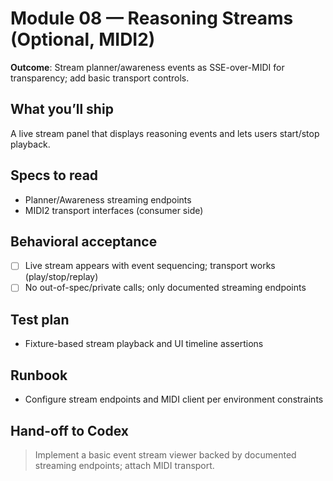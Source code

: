 # Module 08 — Reasoning Streams (Optional, MIDI2)

**Outcome**: Stream planner/awareness events as SSE-over-MIDI for transparency; add basic transport controls.

## What you’ll ship
A live stream panel that displays reasoning events and lets users start/stop playback.

## Specs to read
- Planner/Awareness streaming endpoints
- MIDI2 transport interfaces (consumer side)

## Behavioral acceptance
- [ ] Live stream appears with event sequencing; transport works (play/stop/replay)
- [ ] No out-of-spec/private calls; only documented streaming endpoints

## Test plan
- Fixture-based stream playback and UI timeline assertions

## Runbook
- Configure stream endpoints and MIDI client per environment constraints

## Hand-off to Codex
> Implement a basic event stream viewer backed by documented streaming endpoints; attach MIDI transport.
